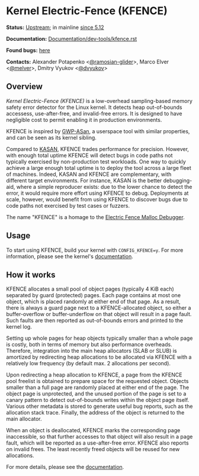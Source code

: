 Kernel Electric-Fence (KFENCE)
==============================

**Status:** [Upstream](https://git.kernel.org/pub/scm/linux/kernel/git/torvalds/linux.git/log/mm/kfence); in mainline [since 5.12](https://git.kernel.org/pub/scm/linux/kernel/git/torvalds/linux.git/commit/?id=245137cdf0cd92077dad37868fe4859c90dada36)

**Documentation:** [Documentation/dev-tools/kfence.rst](https://www.kernel.org/doc/html/latest/dev-tools/kfence.html)

**Found bugs:** [here](/kfence/FOUND_BUGS.md)

**Contacts:** Alexander Potapenko <[@ramosian-glider](https://github.com/ramosian-glider)>, Marco Elver <[@melver](https://github.com/melver)>, Dmitry Vyukov <[@dvyukov](https://github.com/dvyukov)>

## Overview

*Kernel Electric-Fence (KFENCE)* is a low-overhead sampling-based memory safety
error detector for the Linux kernel.  It detects heap out-of-bounds accessess,
use-after-free, and invalid-free errors.  It is designed to have negligible cost
to permit enabling it in production environments.

KFENCE is inspired by [GWP-ASan](http://llvm.org/docs/GwpAsan.html), a
userspace tool with similar properties, and can be seen as its kernel sibling.

Compared to [KASAN](/KASAN.md), KFENCE trades performance for precision.
However, with enough total uptime KFENCE will detect bugs in code paths not
typically exercised by non-production test workloads. One way to quickly achieve
a large enough total uptime is to deploy the tool across a large fleet of
machines.  Indeed, KASAN and KFENCE are complementary, with different target
environments.  For instance, KASAN is the better debugging-aid, where a simple
reproducer exists: due to the lower chance to detect the error, it would require
more effort using KFENCE to debug. Deployments at scale, however, would benefit
from using KFENCE to discover bugs due to code paths not exercised by test cases
or fuzzers.

The name "KFENCE" is a homage to the [Electric Fence Malloc Debugger](https://linux.die.net/man/3/efence).

## Usage

To start using KFENCE, build your kernel with `CONFIG_KFENCE=y`. For more
information, please see the kernel's [documentation](https://www.kernel.org/doc/html/latest/dev-tools/kfence.html).

## How it works

KFENCE allocates a small pool of object pages (typically 4 KiB each) separated
by guard (protected) pages. Each page contains at most one object, which is
placed randomly at either end of that page. As a result, there is always a
guard page next to a KFENCE-allocated object, so either a buffer-overflow or
buffer-underflow on that object will result in a page fault. Such faults are
then reported as out-of-bounds errors and printed to the kernel log.

Setting up whole pages for heap objects typically smaller than a whole page is
costly, both in terms of memory but also performance overheads. Therefore,
integration into the main heap allocators (SLAB or SLUB) is amortized by
redirecting heap allocations to be allocated via KFENCE with a relatively low
frequency (by default max. 2 allocations per second).

Upon redirecting a heap allocation to KFENCE, a page from the KFENCE pool
freelist is obtained to prepare space for the requested object. Objects smaller
than a full page are randomly placed at either end of the page. The object page
is unprotected, and the unused portion of the page is set to a canary pattern
to detect out-of-bounds writes within the object page itself. Various other
metadata is stored to generate useful bug reports, such as the allocation stack
trace. Finally, the address of the object is returned to the main allocator.

When an object is deallocated, KFENCE marks the corresponding page
inaccessible, so that further accesses to that object will also result in a
page fault, which will be reported as a use-after-free error. KFENCE also
reports on invalid frees. The least recently freed objects will be reused for
new allocations.

For more details, please see the
[documentation](https://git.kernel.org/pub/scm/linux/kernel/git/torvalds/linux.git/tree/Documentation/dev-tools/kfence.rst).
